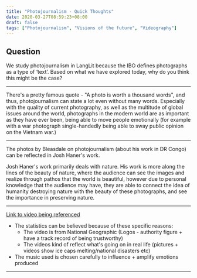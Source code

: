 ```yaml
---
title: "Photojournalism - Quick Thoughts"
date: 2020-03-27T08:59:23+08:00
draft: false
tags: ["Photojournalism", "Visions of the future", "Videography"]
---
```


## Question 

We study photojournalism in LangLit because the IBO defines photographs as a type of ‘text’. Based on what we have explored today, why do you think this might be the case?

---

There's a pretty famous quote - "A photo is worth a thousand words", and thus, photojournalism can state a lot even without many words. Especially with the quality of current photography, as well as the multitude of global issues around the world, photographs in the modern world are as important as they have ever been, being able to move people emotionally (for example with a war photograph single-handedly being able to sway public opinion on the Vietnam war.)

---

The photos by Bleasdale on photojournalism (about his work in DR Congo) can be reflected in Josh Haner's work.

Josh Haner's work primarily deals with nature. His work is more along the lines of the beauty of nature, where the audience can see the images and realize through pathos that the world is beautiful, however due to personal knowledge that the audience may have, they are able to connect the idea of humanity destroying nature with the beauty of these photographs, and see the importance in preserving nature.

---

[Link to video being referenced](https://www.youtube.com/watch?v=G4H1N_yXBiA)

- The statistics can be believed because of these specific reasons:
  - The video is from National Geographic (Logos - authority figure + have a track record of being trustworthy)
  - The videos kind of reflect what's going on in real life (pictures + videos show ice caps melting/national disasters etc)
- The music used is chosen carefully to influence + amplify emotions produced

---